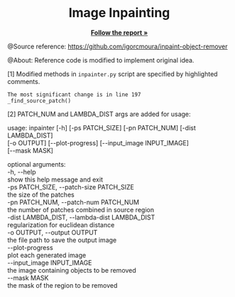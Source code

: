 <br />
<p align="center">
  <h1 align="center">Image Inpainting</h2>

  <p align="center"><a href="./report.pdf"><strong>Follow the report »</strong></a>
  </p>
</p>

@Source reference:
https://github.com/igorcmoura/inpaint-object-remover

@About:
Reference code is modified to implement original idea.

[1] Modified methods in `inpainter.py` script are specified by highlighted comments.  
  
	The most significant change is in line 197
	_find_source_patch()

[2] PATCH_NUM and LAMBDA_DIST args are added for usage:  

usage: inpainter [-h] [-ps PATCH_SIZE] [-pn PATCH_NUM] [-dist LAMBDA_DIST]  
                 [-o OUTPUT] [--plot-progress] [--input_image INPUT_IMAGE]  
                 [--mask MASK]  
  
optional arguments:  
  -h, --help  
  show this help message and exit  
  -ps PATCH_SIZE, --patch-size PATCH_SIZE  
                        the size of the patches  
  -pn PATCH_NUM, --patch-num PATCH_NUM  
                        the number of patches combined in source region  
  -dist LAMBDA_DIST, --lambda-dist LAMBDA_DIST  
                        regularization for euclidean distance  
  -o OUTPUT, --output OUTPUT  
                        the file path to save the output image  
  --plot-progress  
  plot each generated image  
  --input_image INPUT_IMAGE  
                        the image containing objects to be removed  
  --mask MASK  
  the mask of the region to be removed  







